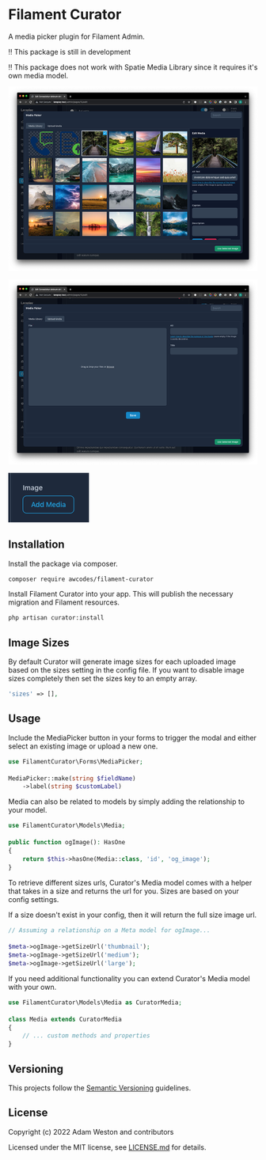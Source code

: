 # Filament Curator

A media picker plugin for Filament Admin.

:bangbang: This package is still in development

:bangbang: This package does not work with Spatie Media Library since it requires it's own media model.

![Gallery View](./images/gallery-view.png)

![Upload View](./images/upload-view.png)

![Button](./images/button.png)

## Installation

Install the package via composer.

```bash
composer require awcodes/filament-curator
```

Install Filament Curator into your app. This will publish the necessary migration and Filament resources.

```bash
php artisan curator:install
```

## Image Sizes

By default Curator will generate image sizes for each uploaded image based on the sizes setting in the config file. If you want to disable image sizes completely then set the sizes key to an empty array.

```php
'sizes' => [],
```

## Usage

Include the MediaPicker button in your forms to trigger the modal and either select an existing image or upload a new one.

```php
use FilamentCurator\Forms\MediaPicker;

MediaPicker::make(string $fieldName)
    ->label(string $customLabel)
```

Media can also be related to models by simply adding the relationship to your model.

```php
use FilamentCurator\Models\Media;

public function ogImage(): HasOne
{
    return $this->hasOne(Media::class, 'id', 'og_image');
}
```

To retrieve different sizes urls, Curator's Media model comes with a helper that takes in a size and returns the url for you. Sizes are based on your config settings.

If a size doesn't exist in your config, then it will return the full size image url.

```php
// Assuming a relationship on a Meta model for ogImage...

$meta->ogImage->getSizeUrl('thumbnail');
$meta->ogImage->getSizeUrl('medium');
$meta->ogImage->getSizeUrl('large');
```

If you need additional functionality you can extend Curator's Media model with your own.

```php
use FilamentCurator\Models\Media as CuratorMedia;

class Media extends CuratorMedia
{
    // ... custom methods and properties
}
```

## Versioning

This projects follow the [Semantic Versioning](https://semver.org/) guidelines.

## License

Copyright (c) 2022 Adam Weston and contributors

Licensed under the MIT license, see [LICENSE.md](LICENSE.md) for details.

